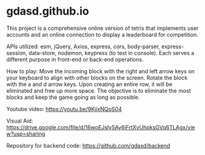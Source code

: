 # gdasd.github.io

This project is a comprehensive online version of tetris that implements user accounts and an online connection to display a leaderboard for competition.

APIs utilized: esm, jQuery, Axios, express, cors, body-parser, express-session, data-store, nodemon, keypress (to test in console).  Each serves a different purpose in front-end or back-end operations.

How to play:
Move the incoming block with the right and left arrow keys on your keyboard to align with other blocks on the screen. Rotate the block with the a and d arrow keys. Upon creating an entire row, it will be eliminated and free up more space. The objective is to eliminate the most blocks and keep the game going as long as possible.

Youtube video: https://youtu.be/9KjjxNQoS04

Visual Aid: https://drive.google.com/file/d/16woEJsIy5Ay6jFrtXvUhpksGVq6TLAgx/view?usp=sharing

Repository for backend code: https://github.com/gdasd/backend
